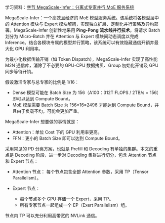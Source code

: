 学习资料：[字节 MegaScale-Infer：分离式专家并行 MoE 服务系统](https://mp.weixin.qq.com/s/yIIocrCbEW6fiz6wrhwFOA)

MegaScale-Infer：一个高效且经济的 MoE 模型服务系统。该系统将各模型层中的 Attention 模块与 Expert 模块解耦，实现独立扩展、定制化并行策略及异构部署。MegaScale-Infer 创新性地采用 **Ping-Pong 流水线并行技术**，将请求 Batch 划分为 Micro-Batch 并在 Attention 与 Expert 模块间动态调度以完成 Inference。结合各模块专属的模型并行策略，该系统可以有效隐藏通信开销并最大化 GPU 利用率。

为最小化数据传输开销（如 Token Dispatch），MegaScale-Infer 实现了高性能 M2N 通信库，消除了不必要的 GPU-CPU 数据拷贝、Group 初始化开销及 GPU 同步等待开销。

假设激活专家与总专家的比例是 1/16：
- Dense 模型可能在 Batch Size 为 156（A100：312T FLOPS / 2TB/s = 156）即可以达到 Compute Bound。
- MoE 模型需要 Batch Size 为 156*16=2496 才能达到 Compute Bound，并且由于负载不均，可能会更加严重。

MegaScale-Infer 想要做的事情就是：
- Attention：单位 Cost 下的 GPU 利用率更高。
- FFN：更小的 Batch Size 即可以达到 Compute Bound。

采用常见的 PD 分离方案，也就是 Prefill 和 Decoding 有单独的集群。本文的重点是 Decoding 阶段，进一步对 Decoding 集群进行切分，包含 Attention 节点和 Expert 节点：
- Attention 节点：
    每个节点包含全部 Attention 参数，采用 TP（Tensor Parallelism）。

- Expert 节点：
    - 每个节点多个 GPU 存储一个 Expert，采用 TP。
    - 所有专家节点一起组成一个 EP（Exert Parallelism）组。

节点内 TP 可以充分利用高带宽的 NVLink 通信。


